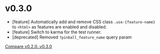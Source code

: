 # v0.3.0
* [feature] Automatically add and remove CSS class `.use-{feature-name}` to `<html>` as features are enabled and disabled.
* [feature] Switch to karma for the test runner.
* [deprecated] Removed `?pinball_feature_name` query param

[Compare v0.2.0..v0.3.0](https://github.com/primedia/pinball_wizard/compare/v0.2.0...v0.3.0)
